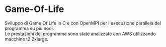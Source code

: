 # Game-Of-Life
Sviluppo di Game Of Life in C e con OpenMPI per l'esecuzione parallela del programma su più nodi. <br>
Le prestazioni del programma sono state analizzate con AWS utilizzando macchine t2.2xlarge.
